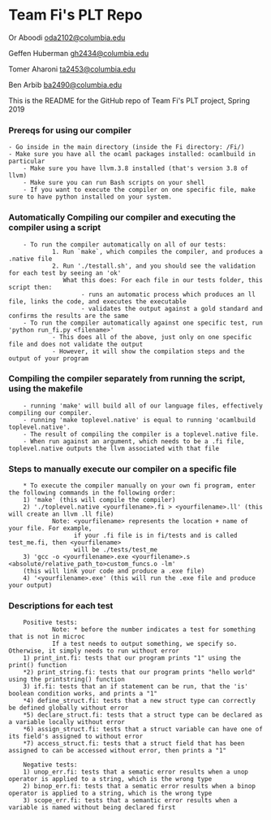 # Team Fi's PLT Repo

Or Aboodi oda2102@columbia.edu

Geffen Huberman gh2434@columbia.edu

Tomer Aharoni ta2453@columbia.edu

Ben Arbib ba2490@columbia.edu

This is the README for the GitHub repo of Team Fi's PLT project, Spring 2019


### Prereqs for using our compiler
	- Go inside in the main directory (inside the Fi directory: /Fi/)
	- Make sure you have all the ocaml packages installed: ocamlbuild in particular
        - Make sure you have llvm.3.8 installed (that's version 3.8 of llvm)
        - Make sure you can run Bash scripts on your shell
        - If you want to execute the compiler on one specific file, make sure to have python installed on your system.

### Automatically Compiling our compiler and executing the compiler using a script
        - To run the compiler automatically on all of our tests:
                1. Run `make`, which compiles the compiler, and produces a .native file
                2. Run './testall.sh', and you should see the validation for each test by seeing an 'ok'
                   What this does: For each file in our tests folder, this script then:
                        - runs an automatic process which produces an ll file, links the code, and executes the executable
                        - validates the output against a gold standard and confirms the results are the same
        - To run the compiler automatically against one specific test, run 'python run_fi.py <filename>'
                - This does all of the above, just only on one specific file and does not validate the output
                - However, it will show the compilation steps and the output of your program

### Compiling the compiler separately from running the script, using the makefile
        - running 'make' will build all of our language files, effectively compiling our compiler.
        - running 'make toplevel.native' is equal to running 'ocamlbuild toplevel.native'. 
        - The result of compiling the compiler is a toplevel.native file.
        - When run against an argument, which needs to be a .fi file, toplevel.native outputs the llvm associated with that file

### Steps to manually execute our compiler on a specific file 
        * To execute the compiler manually on your own fi program, enter the following commands in the following order:
        1) 'make' (this will compile the compiler)
        2) './toplevel.native <yourfilename>.fi > <yourfilename>.ll' (this will create an llvm .ll file) 
                Note: <yourfilename> represents the location + name of your file. For example,
                      if your .fi file is in fi/tests and is called test_me.fi, then <yourfilename> 
                      will be ./tests/test_me 
        3) 'gcc -o <yourfilename>.exe <yourfilename>.s <absolute/relative_path_to>custom_funcs.o -lm' 
		(this will link your code and produce a .exe file)
        4) '<yourfilename>.exe' (this will run the .exe file and produce your output)

### Descriptions for each test
        Positive tests:
                Note: * before the number indicates a test for something that is not in microc
                If a test needs to output something, we specify so. Otherwise, it simply needs to run without error
        1) print_int.fi: tests that our program prints "1" using the print() function
        *2) print_string.fi: tests that our program prints "hello world" using the printstring() function
        3) if.fi: tests that an if statement can be run, that the 'is' boolean condition works, and prints a "1"
        *4) define_struct.fi: tests that a new struct type can correctly be defined globally without error
        *5) declare_struct.fi: tests that a struct type can be declared as a variable locally without error
        *6) assign_struct.fi: tests that a struct variable can have one of its field's assigned to without error
        *7) access_struct.fi: tests that a struct field that has been assigned to can be accessed without error, then prints a "1"

        Negative tests:
        1) unop_err.fi: tests that a sematic error results when a unop operator is applied to a string, which is the wrong type
        2) binop_err.fi: tests that a sematic error results when a binop operator is applied to a string, which is the wrong type
        3) scope_err.fi: tests that a semantic error results when a variable is named without being declared first

